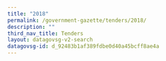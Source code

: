 ```yaml
---
title: "2018"
permalink: /government-gazette/tenders/2018/
description: ""
third_nav_title: Tenders
layout: datagovsg-v2-search
datagovsg-id: d_92483b1af389fdbe0d40a45bcff8ae4a
---
```

